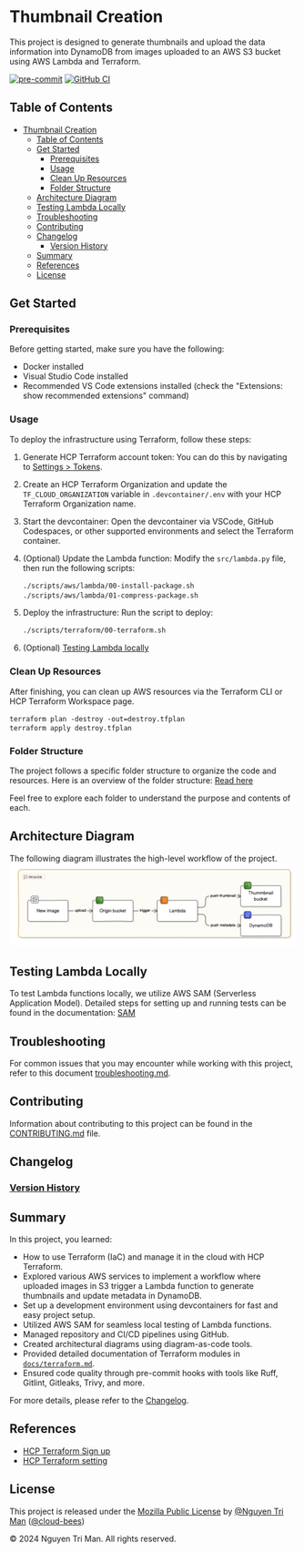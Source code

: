 # Thumbnail Creation

This project is designed to generate thumbnails and upload the data information into DynamoDB
from images uploaded to an AWS S3 bucket using AWS Lambda and Terraform.

[![pre-commit](https://img.shields.io/badge/pre--commit-enabled-brightgreen?logo=pre-commit)](https://github.com/pre-commit/pre-commit)
[![GitHub CI](https://github.com/cloud-bees/thumbnail-creation/actions/workflows/pre-commit.yaml/badge.svg)](https://github.com/cloud-bees/thumbnail-creation/actions/workflows/pre-commit.yaml)

## Table of Contents

- [Thumbnail Creation](#thumbnail-creation)
  - [Table of Contents](#table-of-contents)
  - [Get Started](#get-started)
    - [Prerequisites](#prerequisites)
    - [Usage](#usage)
    - [Clean Up Resources](#clean-up-resources)
    - [Folder Structure](#folder-structure)
  - [Architecture Diagram](#architecture-diagram)
  - [Testing Lambda Locally](#testing-lambda-locally)
  - [Troubleshooting](#troubleshooting)
  - [Contributing](#contributing)
  - [Changelog](#changelog)
    - [Version History](#version-history)
  - [Summary](#summary)
  - [References](#references)
  - [License](#license)

## Get Started

### Prerequisites

Before getting started, make sure you have the following:

- Docker installed
- Visual Studio Code installed
- Recommended VS Code extensions installed (check the "Extensions: show recommended extensions" command)

### Usage

To deploy the infrastructure using Terraform, follow these steps:

1. Generate HCP Terraform account token: You can do this by navigating to [Settings > Tokens](https://app.terraform.io/app/settings/tokens).
2. Create an HCP Terraform Organization and update the `TF_CLOUD_ORGANIZATION` variable in `.devcontainer/.env` with your HCP Terraform Organization name.
3. Start the devcontainer: Open the devcontainer via VSCode, GitHub Codespaces, or other supported environments and select the Terraform container.
4. (Optional) Update the Lambda function: Modify the `src/lambda.py` file, then run the following scripts:

    ```bash
    ./scripts/aws/lambda/00-install-package.sh
    ./scripts/aws/lambda/01-compress-package.sh
    ```

5. Deploy the infrastructure: Run the script to deploy:

   ```bash
   ./scripts/terraform/00-terraform.sh
   ```

6. (Optional) [Testing Lambda locally](#testing-lambda-locally)

### Clean Up Resources

After finishing, you can clean up AWS resources via the Terraform CLI or HCP Terraform Workspace page.

```Shell
terraform plan -destroy -out=destroy.tfplan
terraform apply destroy.tfplan
```

### Folder Structure

The project follows a specific folder structure to organize the code and resources.
Here is an overview of the folder structure: [Read here](docs/folder-structure.md)

Feel free to explore each folder to understand the purpose and contents of each.

## Architecture Diagram

The following diagram illustrates the high-level workflow of the project.
![alt text](assets/images/thumbnail-workflow.png)

## Testing Lambda Locally

To test Lambda functions locally, we utilize AWS SAM (Serverless Application Model).
Detailed steps for setting up and running tests can be found in the documentation: [SAM](docs/sam.md)

## Troubleshooting

For common issues that you may encounter while working with this project,
refer to this document [troubleshooting.md](docs/troubleshooting.md).

## Contributing

Information about contributing to this project can be found in the [CONTRIBUTING.md](/CONTRIBUTING.md) file.

## Changelog

### [Version History](docs/CHANGELOG.md)

## Summary

In this project, you learned:

- How to use Terraform (IaC) and manage it in the cloud with HCP Terraform.
- Explored various AWS services to implement a workflow where uploaded images in S3 trigger a Lambda function to generate thumbnails and update metadata in DynamoDB.
- Set up a development environment using devcontainers for fast and easy project setup.
- Utilized AWS SAM for seamless local testing of Lambda functions.
- Managed repository and CI/CD pipelines using GitHub.
- Created architectural diagrams using diagram-as-code tools.
- Provided detailed documentation of Terraform modules in [`docs/terraform.md`](terraform.md).
- Ensured code quality through pre-commit hooks with tools like Ruff, Gitlint, Gitleaks, Trivy, and more.

For more details, please refer to the [Changelog](#changelog).

## References

- [HCP Terraform Sign up](https://developer.hashicorp.com/terraform/tutorials/cloud-get-started/cloud-sign-up)
- [HCP Terraform setting](https://developer.hashicorp.com/terraform/cli/cloud/settings)

## License

This project is released under the [Mozilla Public License](/LICENSE) by [@Nguyen Tri Man](https://github.com/nguyentriman) ([@cloud-bees](https://github.com/cloud-bees))

© 2024 Nguyen Tri Man. All rights reserved.
